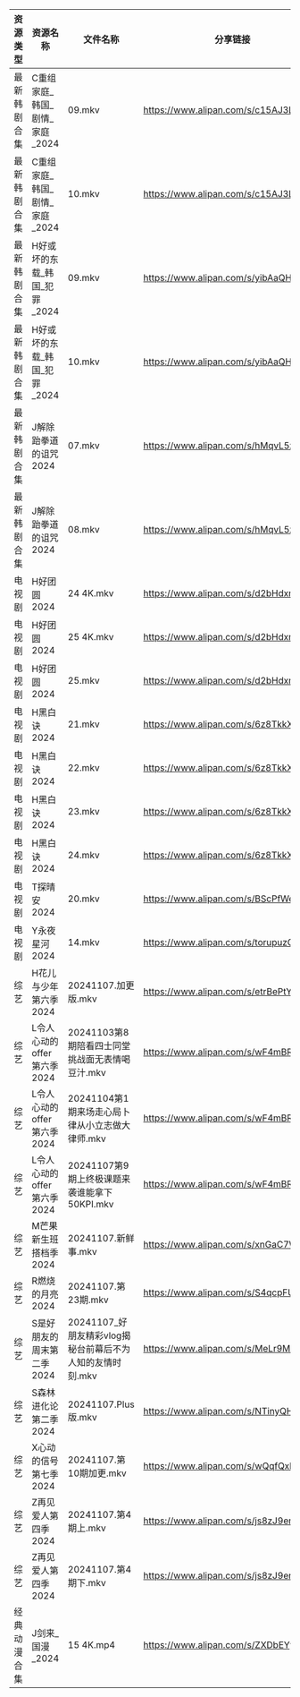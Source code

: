 | 资源类型   | 资源名称                | 文件名称                                  | 分享链接                                 | 更新时间                |
| ------ | ------------------- | ------------------------------------- | ------------------------------------ | ------------------- |
| 最新韩剧合集 | C重组家庭_韩国_剧情_家庭_2024 | 09.mkv                                | https://www.alipan.com/s/c15AJ3LnYiE | 2024-11-07 00:05:13 |
| 最新韩剧合集 | C重组家庭_韩国_剧情_家庭_2024 | 10.mkv                                | https://www.alipan.com/s/c15AJ3LnYiE | 2024-11-07 00:05:13 |
| 最新韩剧合集 | H好或坏的东载_韩国_犯罪_2024  | 09.mkv                                | https://www.alipan.com/s/yibAaQHi4z2 | 2024-11-07 12:05:38 |
| 最新韩剧合集 | H好或坏的东载_韩国_犯罪_2024  | 10.mkv                                | https://www.alipan.com/s/yibAaQHi4z2 | 2024-11-07 12:05:37 |
| 最新韩剧合集 | J解除跆拳道的诅咒2024       | 07.mkv                                | https://www.alipan.com/s/hMqvL5zqZ6q | 2024-11-07 18:05:49 |
| 最新韩剧合集 | J解除跆拳道的诅咒2024       | 08.mkv                                | https://www.alipan.com/s/hMqvL5zqZ6q | 2024-11-07 18:05:49 |
| 电视剧    | H好团圆2024            | 24 4K.mkv                             | https://www.alipan.com/s/d2bHdxmufLL | 2024-11-07 00:05:31 |
| 电视剧    | H好团圆2024            | 25 4K.mkv                             | https://www.alipan.com/s/d2bHdxmufLL | 2024-11-07 00:05:30 |
| 电视剧    | H好团圆2024            | 25.mkv                                | https://www.alipan.com/s/d2bHdxmufLL | 2024-11-07 00:05:30 |
| 电视剧    | H黑白诀2024            | 21.mkv                                | https://www.alipan.com/s/6z8TkkXMQkW | 2024-11-07 14:05:35 |
| 电视剧    | H黑白诀2024            | 22.mkv                                | https://www.alipan.com/s/6z8TkkXMQkW | 2024-11-07 14:05:35 |
| 电视剧    | H黑白诀2024            | 23.mkv                                | https://www.alipan.com/s/6z8TkkXMQkW | 2024-11-07 14:05:34 |
| 电视剧    | H黑白诀2024            | 24.mkv                                | https://www.alipan.com/s/6z8TkkXMQkW | 2024-11-07 14:05:34 |
| 电视剧    | T探晴安2024            | 20.mkv                                | https://www.alipan.com/s/BScPfWednTi | 2024-11-07 14:06:38 |
| 电视剧    | Y永夜星河2024           | 14.mkv                                | https://www.alipan.com/s/torupuzCfzz | 2024-11-07 19:06:54 |
| 综艺     | H花儿与少年第六季2024       | 20241107.加更版.mkv                      | https://www.alipan.com/s/etrBePtYsJ7 | 2024-11-07 14:07:18 |
| 综艺     | L令人心动的offer第六季2024  | 20241103第8期陪看四士同堂挑战面无表情喝豆汁.mkv        | https://www.alipan.com/s/wF4mBRf7vAS | 2024-11-07 14:07:27 |
| 综艺     | L令人心动的offer第六季2024  | 20241104第1期来场走心局卜律从小立志做大律师.mkv        | https://www.alipan.com/s/wF4mBRf7vAS | 2024-11-07 14:07:26 |
| 综艺     | L令人心动的offer第六季2024  | 20241107第9期上终极课题来袭谁能拿下50KPI.mkv       | https://www.alipan.com/s/wF4mBRf7vAS | 2024-11-07 14:07:26 |
| 综艺     | M芒果新生班搭档季2024       | 20241107.新鲜事.mkv                      | https://www.alipan.com/s/xnGaC7WzgLK | 2024-11-07 14:07:38 |
| 综艺     | R燃烧的月亮2024          | 20241107.第23期.mkv                     | https://www.alipan.com/s/S4qcpFUguQa | 2024-11-07 14:07:55 |
| 综艺     | S是好朋友的周末第二季2024     | 20241107_好朋友精彩vlog揭秘台前幕后不为人知的友情时刻.mkv | https://www.alipan.com/s/MeLr9M3vuvt | 2024-11-07 14:08:03 |
| 综艺     | S森林进化论第二季2024       | 20241107.Plus版.mkv                    | https://www.alipan.com/s/NTinyQH8gfp | 2024-11-07 14:08:05 |
| 综艺     | X心动的信号第七季2024       | 20241107.第10期加更.mkv                   | https://www.alipan.com/s/wQqfQxMS8Sx | 2024-11-07 14:08:38 |
| 综艺     | Z再见爱人第四季2024        | 20241107.第4期上.mkv                     | https://www.alipan.com/s/js8zJ9enmDc | 2024-11-07 14:08:51 |
| 综艺     | Z再见爱人第四季2024        | 20241107.第4期下.mkv                     | https://www.alipan.com/s/js8zJ9enmDc | 2024-11-07 14:08:51 |
| 经典动漫合集 | J剑来_国漫_2024         | 15 4K.mp4                             | https://www.alipan.com/s/ZXDbEYyKrjr | 2024-11-07 00:05:41 |
